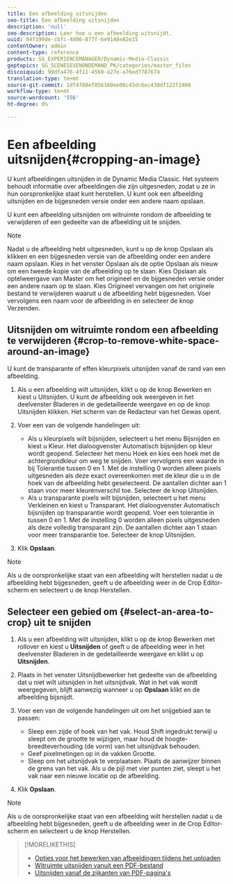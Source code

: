 ```yaml
---
title: Een afbeelding uitsnijden
seo-title: Een afbeelding uitsnijden
description: 'null'
seo-description: Leer hoe u een afbeelding uitsnijdt.
uuid: 84f199de-cbfc-4d06-877f-6e9148e82e15
contentOwner: admin
content-type: reference
products: SG_EXPERIENCEMANAGER/Dynamic-Media-Classic
geptopics: SG_SCENESEVENONDEMAND_PK/categories/master_files
discoiquuid: 99dfa476-4f11-4569-a27e-a76ed7787674
translation-type: tm+mt
source-git-commit: 1df4f88ef856160ee06c43dc6ec430df122f2408
workflow-type: tm+mt
source-wordcount: '556'
ht-degree: 0%

---
```



# Een afbeelding uitsnijden{#cropping-an-image}

U kunt afbeeldingen uitsnijden in de Dynamic Media Classic. Het systeem behoudt informatie over afbeeldingen die zijn uitgesneden, zodat u ze in hun oorspronkelijke staat kunt herstellen. U kunt ook een afbeelding uitsnijden en de bijgesneden versie onder een andere naam opslaan.

U kunt een afbeelding uitsnijden om witruimte rondom de afbeelding te verwijderen of een gedeelte van de afbeelding uit te snijden.

>[!NOTE]
>
>Nadat u de afbeelding hebt uitgesneden, kunt u op de knop Opslaan als klikken en een bijgesneden versie van de afbeelding onder een andere naam opslaan. Kies in het venster Opslaan als de optie Opslaan als nieuw om een tweede kopie van de afbeelding op te slaan. Kies Opslaan als optelweergave van Master om het origineel en de bijgesneden versie onder een andere naam op te slaan. Kies Origineel vervangen om het originele bestand te verwijderen waaruit u de afbeelding hebt bijgesneden. Voer vervolgens een naam voor de afbeelding in en selecteer de knop Verzenden.

## Uitsnijden om witruimte rondom een afbeelding te verwijderen {#crop-to-remove-white-space-around-an-image}

U kunt de transparante of effen kleurpixels uitsnijden vanaf de rand van een afbeelding.

1. Als u een afbeelding wilt uitsnijden, klikt u op de knop Bewerken en kiest u Uitsnijden. U kunt de afbeelding ook weergeven in het deelvenster Bladeren in de gedetailleerde weergave en op de knop Uitsnijden klikken. Het scherm van de Redacteur van het Gewas opent.
1. Voer een van de volgende handelingen uit:

   * Als u kleurpixels wilt bijsnijden, selecteert u het menu Bijsnijden en kiest u Kleur. Het dialoogvenster Automatisch bijsnijden op kleur wordt geopend. Selecteer het menu Hoek en kies een hoek met de achtergrondkleur om weg te snijden. Voer vervolgens een waarde in bij Tolerantie tussen 0 en 1. Met de instelling 0 worden alleen pixels uitgesneden als deze exact overeenkomen met de kleur die u in de hoek van de afbeelding hebt geselecteerd. De aantallen dichter aan 1 staan voor meer kleurenverschil toe. Selecteer de knop Uitsnijden.
   * Als u transparante pixels wilt bijsnijden, selecteert u het menu Verkleinen en kiest u Transparant. Het dialoogvenster Automatisch bijsnijden op transparantie wordt geopend. Voer een tolerantie in tussen 0 en 1. Met de instelling 0 worden alleen pixels uitgesneden als deze volledig transparant zijn. De aantallen dichter aan 1 staan voor meer transparantie toe. Selecteer de knop Uitsnijden.

1. Klik **Opslaan**.

>[!NOTE]
>
>Als u de oorspronkelijke staat van een afbeelding wilt herstellen nadat u de afbeelding hebt bijgesneden, geeft u de afbeelding weer in de Crop Editor-scherm en selecteert u de knop Herstellen.

## Selecteer een gebied om {#select-an-area-to-crop} uit te snijden

1. Als u een afbeelding wilt uitsnijden, klikt u op de knop Bewerken met rollover en kiest u **Uitsnijden** of geeft u de afbeelding weer in het deelvenster Bladeren in de gedetailleerde weergave en klikt u op **Uitsnijden**.

1. Plaats in het venster Uitsnijdbewerker het gedeelte van de afbeelding dat u niet wilt uitsnijden in het uitsnijdvak. Wat in het vak wordt weergegeven, blijft aanwezig wanneer u op **Opslaan** klikt en de afbeelding bijsnijdt.
1. Voer een van de volgende handelingen uit om het snijgebied aan te passen:

   * Sleep een zijde of hoek van het vak. Houd Shift ingedrukt terwijl u sleept om de grootte te wijzigen, maar houd de hoogte-breedteverhouding (de vorm) van het uitsnijdvak behouden.
   * Geef pixelmetingen op in de vakken Grootte.
   * Sleep om het uitsnijdvak te verplaatsen. Plaats de aanwijzer binnen de grens van het vak. Als u de pijl met vier punten ziet, sleept u het vak naar een nieuwe locatie op de afbeelding.

1. Klik **Opslaan**.

>[!NOTE]
>
>Als u de oorspronkelijke staat van een afbeelding wilt herstellen nadat u de afbeelding hebt bijgesneden, geeft u de afbeelding weer in de Crop Editor-scherm en selecteert u de knop Herstellen.

>[!MORELIKETHIS]
>
>* [Opties voor het bewerken van afbeeldingen tijdens het uploaden](image-editing-options-upload.md#image-editing-options-at-upload)
>* [Witruimte uitsnijden vanuit een PDF-bestand](pdfs.md#cropping_white_space_from_a_pdf_file)
>* [Uitsnijden vanaf de zijkanten van PDF-pagina&#39;s](pdfs.md#cropping_from_the_sides_of_pdf_pages)

